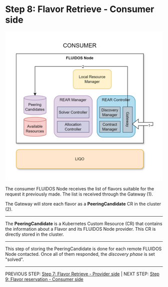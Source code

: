 # Step 8: Flavor Retrieve - Consumer side

![Step 8 flowchart](../../../images/workflows/steps/Workflow-08-FlavorsRetrieving(Consumer).drawio.png)

The consumer FLUIDOS Node receives the list of flavors suitable for the request it previously made. The list is received through the Gateway (1).

The Gateway will store each flavor as a **PeeringCandidate** CR in the cluster (2).

---
The **PeeringCandidate** is a Kubernetes Custom Resource (CR) that contains the information about a Flavor and its FLUIDOS Node provider. This CR is directly stored in the cluster.

---
This step of storing the PeeringCandidate is done for each remote FLUIDOS Node contacted. Once all of them responded, the *discovery phase* is set "solved".

---
PREVIOUS STEP: [Step 7: Flavor Retrieve - Provider side](./07_flavor_retrieve_provider.md) | NEXT STEP: [Step 9: Flavor reservation - Consumer side](./09_flavor_reservation_consumer.md)
